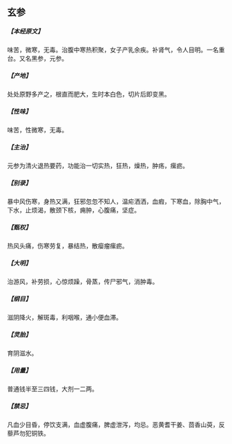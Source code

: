 ## 玄参

##### 【本经原文】
味苦，微寒，无毒。治腹中寒热积聚，女子产乳余疾。补肾气，令人目明。一名重台。又名黑参，元参。
##### 【产地】
处处原野多产之，根直而肥大，生时本白色，切片后即变黑。
##### 【性味】
味苦，性微寒，无毒。
##### 【主治】
元参为清火退热要药，功能治一切实热，狂热，燥热，肿疡，瘰疬。
##### 【别录】
暴中风伤寒，身热又满，狂邪忽忽不知人，温疟洒洒，血瘕，下寒血，除胸中气，下水，止烦渴，散颈下核，痈肿，心腹痛，坚症。
##### 【甄权】
热风头痛，伤寒劳复，暴结热，散瘿瘤瘰疬。
##### 【大明】
治游风，补劳损，心惊烦躁，骨蒸，传尸邪气，消肿毒。
##### 【纲目】
滋阴降火，解斑毒，利咽喉，通小便血滞。
##### 【灵胎】
育阴滋水。
##### 【用量】
普通钱半至三四钱，大剂一二两。
##### 【禁忌】
凡血少目昏，停饮支满，血虚腹痛，脾虚泄泻，均忌。恶黄耆干姜、茴香山萸，反藜芦勿犯铜铁。